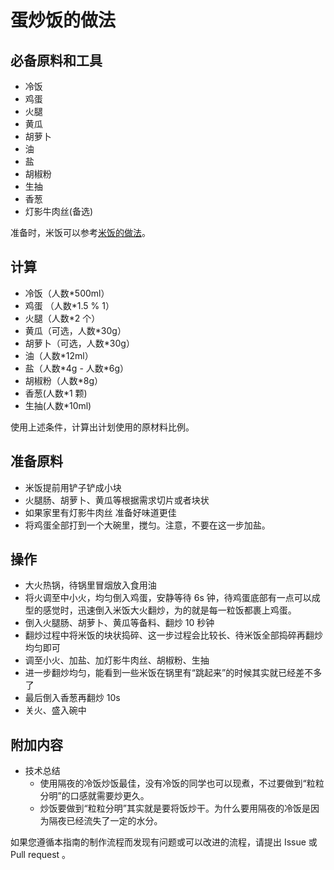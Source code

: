 # 蛋炒饭的做法

## 必备原料和工具

* 冷饭
* 鸡蛋
* 火腿
* 黄瓜
* 胡萝卜
* 油
* 盐
* 胡椒粉
* 生抽
* 香葱
* 灯影牛肉丝(备选)

准备时，米饭可以参考[米饭的做法](./米饭.md)。

## 计算

* 冷饭（人数*500ml）
* 鸡蛋 （人数*1.5 % 1）
* 火腿（人数*2 个）
* 黄瓜（可选，人数*30g）
* 胡萝卜（可选，人数*30g）
* 油（人数*12ml）
* 盐（人数\*4g - 人数*6g）
* 胡椒粉（人数*8g）
* 香葱(人数*1 颗)
* 生抽(人数*10ml)

使用上述条件，计算出计划使用的原材料比例。


## 准备原料

* 米饭提前用铲子铲成小块
* 火腿肠、胡萝卜、黄瓜等根据需求切片或者块状
* 如果家里有灯影牛肉丝 准备好味道更佳
* 将鸡蛋全部打到一个大碗里，搅匀。注意，不要在这一步加盐。

## 操作

* 大火热锅，待锅里冒烟放入食用油
* 将火调至中小火，均匀倒入鸡蛋，安静等待 6s 钟，待鸡蛋底部有一点可以成型的感觉时，迅速倒入米饭大火翻炒，为的就是每一粒饭都裹上鸡蛋。
* 倒入火腿肠、胡萝卜、黄瓜等备料、翻炒 10 秒钟
* 翻炒过程中将米饭的块状捣碎、这一步过程会比较长、待米饭全部捣碎再翻炒均匀即可
* 调至小火、加盐、加灯影牛肉丝、胡椒粉、生抽
* 进一步翻炒均匀，能看到一些米饭在锅里有“跳起来”的时候其实就已经差不多了
* 最后倒入香葱再翻炒 10s
* 关火、盛入碗中


## 附加内容
* 技术总结
  - 使用隔夜的冷饭炒饭最佳，没有冷饭的同学也可以现煮，不过要做到“粒粒分明”的口感就需要炒更久。
  - 炒饭要做到“粒粒分明”其实就是要将饭炒干。为什么要用隔夜的冷饭是因为隔夜已经流失了一定的水分。

如果您遵循本指南的制作流程而发现有问题或可以改进的流程，请提出 Issue 或 Pull request 。
